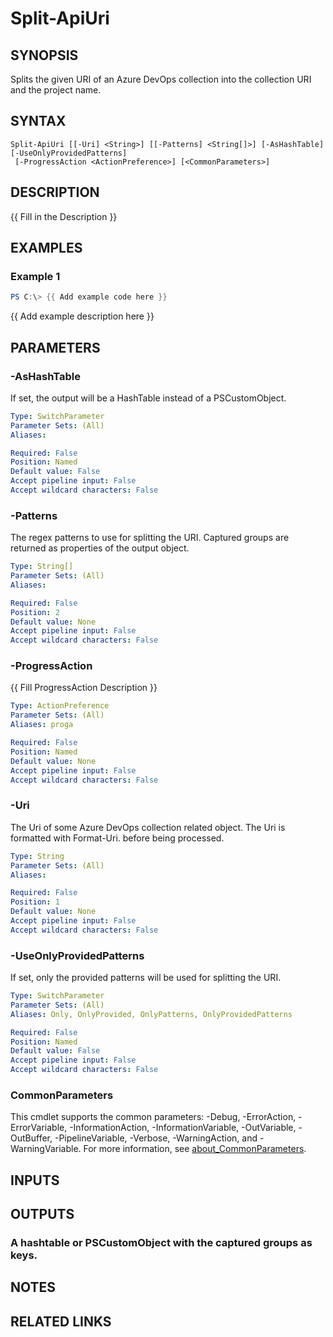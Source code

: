 ﻿---
external help file: AzureDevOpsApi-help.xml
Module Name: AzureDevOpsApi
online version:
schema: 2.0.0
---

# Split-ApiUri

## SYNOPSIS
Splits the given URI of an Azure DevOps collection into the collection URI and the project name.

## SYNTAX

```
Split-ApiUri [[-Uri] <String>] [[-Patterns] <String[]>] [-AsHashTable] [-UseOnlyProvidedPatterns]
 [-ProgressAction <ActionPreference>] [<CommonParameters>]
```

## DESCRIPTION
{{ Fill in the Description }}

## EXAMPLES

### Example 1
```powershell
PS C:\> {{ Add example code here }}
```

{{ Add example description here }}

## PARAMETERS

### -AsHashTable
If set, the output will be a HashTable instead of a PSCustomObject.

```yaml
Type: SwitchParameter
Parameter Sets: (All)
Aliases:

Required: False
Position: Named
Default value: False
Accept pipeline input: False
Accept wildcard characters: False
```

### -Patterns
The regex patterns to use for splitting the URI.
Captured groups are returned as properties of the output object.

```yaml
Type: String[]
Parameter Sets: (All)
Aliases:

Required: False
Position: 2
Default value: None
Accept pipeline input: False
Accept wildcard characters: False
```

### -ProgressAction
{{ Fill ProgressAction Description }}

```yaml
Type: ActionPreference
Parameter Sets: (All)
Aliases: proga

Required: False
Position: Named
Default value: None
Accept pipeline input: False
Accept wildcard characters: False
```

### -Uri
The Uri of some Azure DevOps collection related object.
The Uri is formatted with Format-Uri.
before being processed.

```yaml
Type: String
Parameter Sets: (All)
Aliases:

Required: False
Position: 1
Default value: None
Accept pipeline input: False
Accept wildcard characters: False
```

### -UseOnlyProvidedPatterns
If set, only the provided patterns will be used for splitting the URI.

```yaml
Type: SwitchParameter
Parameter Sets: (All)
Aliases: Only, OnlyProvided, OnlyPatterns, OnlyProvidedPatterns

Required: False
Position: Named
Default value: False
Accept pipeline input: False
Accept wildcard characters: False
```

### CommonParameters
This cmdlet supports the common parameters: -Debug, -ErrorAction, -ErrorVariable, -InformationAction, -InformationVariable, -OutVariable, -OutBuffer, -PipelineVariable, -Verbose, -WarningAction, and -WarningVariable. For more information, see [about_CommonParameters](http://go.microsoft.com/fwlink/?LinkID=113216).

## INPUTS

## OUTPUTS

### A hashtable or PSCustomObject with the captured groups as keys.
## NOTES

## RELATED LINKS
